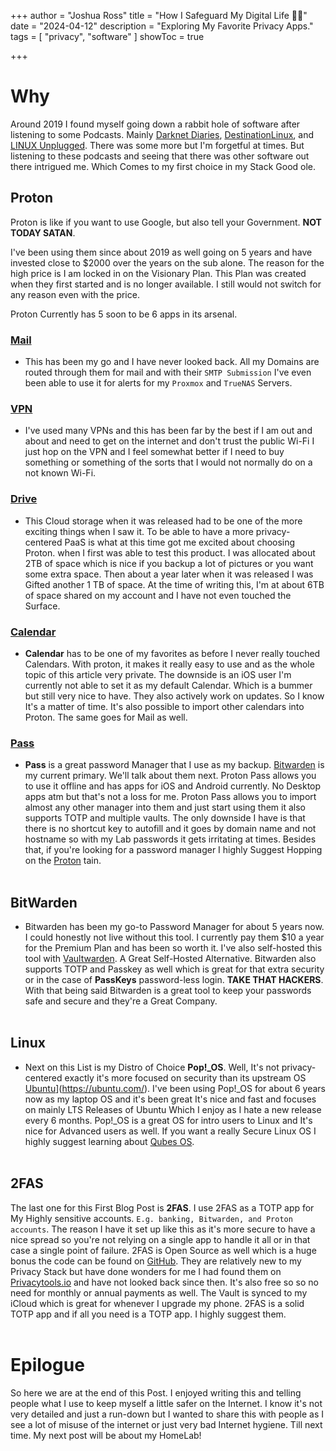 +++
author = "Joshua Ross"
title = "How I Safeguard My Digital Life 🕵️‍♀️"
date = "2024-04-12"
description = "Exploring My Favorite Privacy Apps."
tags = [
    "privacy",
    "software"
]
showToc = true

+++

# Why

Around 2019 I found myself going down a rabbit hole of software after listening to some Podcasts. Mainly [Darknet Diaries](https://darknetdiaries.com/), [Destination](http://podcast.destinationlinux.org/)[Linux](http://podcast.destinationlinux.org/), and [LINUX Unplugged](https://linuxunplugged.com). There was some more but I'm forgetful at times. But listening to these podcasts and seeing that there was other software out there intrigued me. Which Comes to my first choice in my Stack Good ole.

## Proton

Proton is like if you want to use Google, but also tell your Government. **NOT TODAY SATAN**.

I've been using them since about 2019 as well going on 5 years and have invested close to $2000 over the years on the sub alone. The reason for the high price is I am locked in on the Visionary Plan. This Plan was created when they first started and is no longer available. I still would not switch for any reason even with the price. 

Proton Currently has 5 soon to be 6 apps in its arsenal.

### [Mail](https://proton.me/mail)
    
-  This has been my go and I have never looked back. All my Domains are routed through them for mail and with their `SMTP Submission` I've even been able to use it for alerts for my `Proxmox` and `TrueNAS` Servers. 

### [VPN](https://proton.me/vpn)
  
- I've used many VPNs and this has been far by the best if I am out and about and need to get on the internet and don't trust the public Wi-Fi I just hop on the VPN and I feel somewhat better if I need to buy something or something of the sorts that I would not normally do on a not known Wi-Fi.

### [Drive](https://proton.me/drive) 

- This Cloud storage when it was released had to be one of the more exciting things when I saw it. To be able to have a more privacy-centered PaaS is what at this time got me excited about choosing Proton. when I first was able to test this product. I was allocated about 2TB of space which is nice if you backup a lot of pictures or you want some extra space. Then about a year later when it was released I was Gifted another 1 TB of space. At the time of writing this, I'm at about 6TB of space shared on my account and I have not even touched the Surface.

### [Calendar](https://proton.me/calendar)

-  **Calendar** has to be one of my favorites as before I never really touched Calendars. With proton, it makes it really easy to use and as the whole topic of this article very private. The downside is an iOS user I'm currently not able to set it as my default Calendar. Which is a bummer but still very nice to have. They also actively work on updates. So I know It's a matter of time. It's also possible to import other calendars into Proton. The same goes for Mail as well.

### [Pass](https://proton.me/pass)

-  **Pass** is a great password Manager that I use as my backup. [Bitwarden](https://bitwarden.com/) is my current primary. We'll talk about them next. Proton Pass allows you to use it offline and has apps for iOS and Android currently. No Desktop apps atm but that's not a loss for me. Proton Pass allows you to import almost any other manager into them and just start using them it also supports TOTP and multiple vaults. The only downside I have is that there is no shortcut key to autofill and it goes by domain name and not hostname so with my Lab passwords it gets irritating at times. Besides that, if you're looking for a password manager I highly Suggest Hopping on the [Proton](https://proton.me/) tain.
<br><br>

## BitWarden
- Bitwarden has been my go-to Password Manager for about 5 years now. I could honestly not live without this tool. I currently pay them $10 a year for the Premium Plan and has been so worth it. I've also self-hosted this tool with [Vaultwarden](https://github.com/dani-garcia/vaultwarden). A Great Self-Hosted Alternative. Bitwarden also supports TOTP and Passkey as well which is great for that extra security or in the case of **PassKeys** password-less login. **TAKE THAT HACKERS**. With that being said Bitwarden is a great tool to keep your passwords safe and secure and they're a Great Company.
<br><br>

## Linux

-  Next on this List is my Distro of Choice **Pop!_OS**. Well, It's not privacy-centered exactly it's more focused on security than its upstream OS [Ubuntu](https://ubuntu.com/)](https://ubuntu.com/). I've been using Pop!_OS for about 6 years now as my laptop OS and it's been great It's nice and fast and focuses on mainly LTS Releases of Ubuntu Which I enjoy as I hate a new release every 6 months. Pop!_OS is a great OS for intro users to Linux and It's nice for Advanced users as well. If you want a really Secure Linux OS I highly suggest learning about [Qubes OS](https://www.qubes-os.org/).
<br><br>

## 2FAS
The last one for this First Blog Post is **2FAS**. I use 2FAS as a TOTP app for My Highly sensitive accounts. `E.g. banking, Bitwarden, and Proton accounts`. The reason I have it set up like this as it's more secure to have a nice spread so you're not relying on a single app to handle it all or in that case a single point of failure. 2FAS is Open Source as well which is a huge bonus the code can be found on [GitHub](https://github.com/twofas). They are relatively new to my Privacy Stack but have done wonders for me I had found them on [Privacytools.io](https://www.privacytools.io) and have not looked back since then. It's also free so so no need for monthly or annual payments as well. The Vault is synced to my iCloud which is great for whenever I upgrade my phone. 2FAS is a solid TOTP app and if all you need is a TOTP app. I highly suggest them.
<br><br>


# Epilogue 

So here we are at the end of this Post. I enjoyed writing this and telling people what I use to keep myself a little safer on the Internet. I know it's not very detailed and just a run-down but I wanted to share this with people as I see a lot of misuse of the internet or just very bad Internet hygiene. Till next time. My next post will be about my HomeLab!



